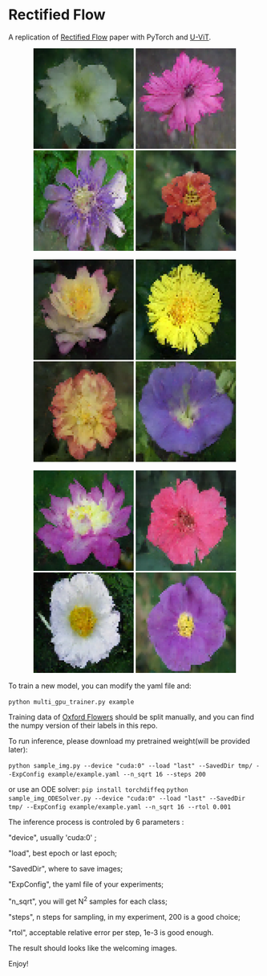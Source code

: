 # Rectified Flow
A replication of [Rectified Flow](https://arxiv.org/abs/2209.03003) paper with PyTorch and [U-ViT](https://arxiv.org/pdf/2209.12152.pdf).

<p align="center" style="margin-bottom: 0px;">
  <img src="images/01.png" width="200" />
  <img src="images/02.png" width="200" /> 
  <img src="images/03.png" width="200" />
  <img src="images/04.png" width="200" />
</p>

<p align="center" style="margin-bottom: 0px;">
  <img src="images/05.png" width="200" />
  <img src="images/06.png" width="200" /> 
  <img src="images/07.png" width="200" />
  <img src="images/08.png" width="200" />
</p>

<p align="center">
  <img src="images/09.png" width="200" />
  <img src="images/10.png" width="200" /> 
  <img src="images/11.png" width="200" />
  <img src="images/12.png" width="200" />
</p>
To train a new model, you can modify the yaml file and:

` python multi_gpu_trainer.py example `

Training data of [Oxford Flowers](https://www.robots.ox.ac.uk/~vgg/data/flowers/) should be split manually, and you can find the numpy version of their labels in this repo.

To run inference, please  download my pretrained weight(will be provided later):

` python sample_img.py --device "cuda:0" --load "last" --SavedDir tmp/ --ExpConfig example/example.yaml --n_sqrt 16 --steps 200 `

or use an ODE solver:
` pip install torchdiffeq `
` python sample_img_ODESolver.py --device "cuda:0" --load "last" --SavedDir tmp/ --ExpConfig example/example.yaml --n_sqrt 16 --rtol 0.001 `

The inference process is controled by 6 parameters :

"device", usually 'cuda:0' ;

"load", best epoch or last epoch;

"SavedDir", where to save images;

"ExpConfig", the yaml file of your experiments;

"n_sqrt", you will get N<sup>2</sup> samples for each class;

"steps", n steps for sampling, in my experiment, 200 is a good choice;

"rtol", acceptable relative error per step, 1e-3 is good enough.

The result should looks like the welcoming images.

Enjoy!


